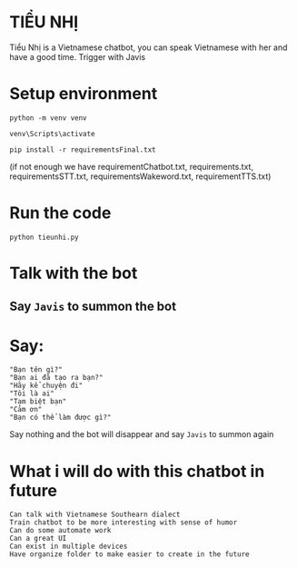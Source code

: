 # TIỂU NHỊ
Tiểu Nhị  is a Vietnamese chatbot, you can speak Vietnamese with her and have a good time. Trigger with Javis 


# Setup environment

```
python -m venv venv

```

```
venv\Scripts\activate

```

```
pip install -r requirementsFinal.txt

```

(if not enough we have requirementChatbot.txt, requirements.txt, requirementsSTT.txt, requirementsWakeword.txt, requirementTTS.txt)


# Run the code

```
python tieunhi.py

```

# Talk with the bot

## Say ``` Javis ``` to summon the bot

# Say: 

```
"Bạn tên gì?"
"Bạn ai đã tạo ra bạn?"
"Hãy kể chuyện đi"
"Tôi là ai"
"Tạm biệt bạn"
"Cảm ơn"
"Bạn có thể làm được gì?"

```
Say nothing and the bot will disappear and say ```Javis``` to summon again

# What i will do with this chatbot in future
```
Can talk with Vietnamese Southearn dialect 
Train chatbot to be more interesting with sense of humor
Can do some automate work 
Can a great UI 
Can exist in multiple devices 
Have organize folder to make easier to create in the future
```

